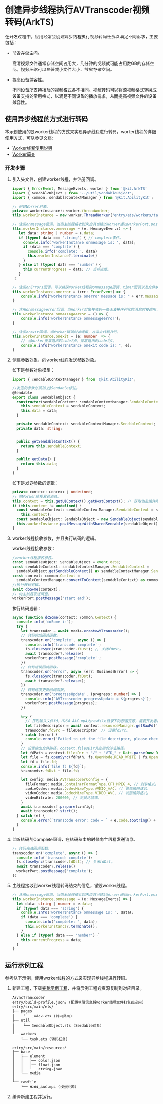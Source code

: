 # 创建异步线程执行AVTranscoder视频转码(ArkTS)
<!--Kit: Media Kit-->
<!--Subsystem: Multimedia-->
<!--Owner: @wang-haizhou6-->
<!--Designer: @HmQQQ-->
<!--Tester: @xchaosioda-->
<!--Adviser: @w_Machine_cc-->

在开发过程中，应用经常会创建异步线程执行视频转码任务以满足不同诉求，主要包括：

- 节省存储空间。

  高清视频文件通常存储空间占用大，几分钟的视频就可能占用数GB的存储空间。视频压缩可以显著减小文件大小，节省存储空间。

- 提高设备兼容性。

  不同设备所支持播放的视频格式各不相同。视频转码可以将源视频格式转换成设备支持的常用格式，以满足不同设备的播放需求，从而提高视频文件的设备兼容性。

<!--RP1--><!--RP1End-->

## 使用异步线程的方式进行转码

本示例使用的是worker线程的方式来实现异步线程进行转码，worker线程的详细使用方式，可以参见文档:

- [Worker线程使用说明](../../reference/apis-arkts/js-apis-worker.md)
- [Worker简介](../../arkts-utils/worker-introduction.md)

### 开发步骤

1. 引入头文件，创建worker线程，并注册回调。

   ```ts
   import { ErrorEvent, MessageEvents, worker } from '@kit.ArkTS'
   import { SendableObject } from '../util/SendableObject';
   import { common, sendableContextManager } from '@kit.AbilityKit';
   ```

   ```ts
   // 创建Worker对象。
   private workerInstance?: worker.ThreadWorker;
   this.workerInstance = new worker.ThreadWorker('entry/ets/workers/task.ets');

   // 注册onmessage回调，当宿主线程接收到来自其创建的Worker通过workerPort.postMessage接口发送的消息时被调用，在宿主线程执行。
   this.workerInstance.onmessage = (e: MessageEvents) => {
      let data: string | number = e.data;
      if (typeof data === 'string') { // complete事件。
        console.info('workerInstance onmessage is: ', data);
        if (data === 'complete') {
          console.info('complete: ', data);
          this.workerInstance?.terminate();
        }
      } else if (typeof data === 'number') {
        this.currentProgress = data; // 当前进度。
      }
    }

   // 注册onErrors回调，可以捕获Worker线程的onmessage回调、timer回调以及文件执行等流程产生的全局异常，在宿主线程执行。
   this.workerInstance.onerror = (err: ErrorEvent) => {
       console.info("workerInstance onerror message is: " + err.message);
   }

   // 注册onmessageerror回调，当Worker对象接收到一条无法被序列化的消息时被调用，在宿主线程执行。
   this.workerInstance.onmessageerror = () => {
       console.info('workerInstance onmessageerror');
   }

   // 注册onexit回调，当Worker销毁时被调用，在宿主线程执行。
   this.workerInstance.onexit = (e: number) => {
       // 当Worker正常退出时code为0，异常退出时code为1。
       console.info("workerInstance onexit code is: ", e);
   }
   ```

2. 创建参数对象，向worker线程发送参数对象。

   如下是参数对象模型：

   ```ts
   import { sendableContextManager } from '@kit.AbilityKit';

   //发送的参数必须加上@Sendable标注。
   @Sendable
   export class SendableObject {
     constructor(sendableContext: sendableContextManager.SendableContext, data: string = '') {
       this.sendableContext = sendableContext;
       this.data = data;
     }

     private sendableContext: sendableContextManager.SendableContext;
     private data: string;


     public getSendableContext() {
       return this.sendableContext;
     }

     public getData() {
       return this.data;
     }
   }
   ```

   如下是发送参数的逻辑：

   ```ts
   private context: Context | undefined;
   // 向Worker线程发送消息。
   this.context = this.getUIContext().getHostContext(); // 获取当前组件所在Ability的Context。
   if (this.context != undefined) {
     const sendableContext: sendableContextManager.SendableContext = sendableContextManager.convertFromContext(
       this.context);
     const sendableObject: SendableObject = new SendableObject(sendableContext, 'some information');
     this.workerInstance.postMessageWithSharedSendable(sendableObject);
   }
   ```

3. worker线程接收参数，并且执行转码的逻辑。

   worker线程接收参数：

   ```ts
   //worker线程接收参数。
   const sendableObject: SendableObject = event.data;
   const sendableContext: sendableContextManager.SendableContext =
     sendableObject.getSendableContext() as sendableContextManager.SendableContext;
   const context: common.Context =
     sendableContextManager.convertToContext(sendableContext) as common.Context;
   //执行转码逻辑。
   await doSome(context);
   // 向主线程发送消息。
   workerPort.postMessage('start end');
   ```

   执行转码逻辑：

   ```ts
   async function doSome(context: common.Context) {
     console.info(`doSome in`);
     try {
       let transcoder = await media.createAVTranscoder();
       // 转码完成回调函数。
       transcoder.on('complete', async () => {
         console.info(`transcode complete`);
         fs.closeSync(transcoder.fdDst); // 关闭fdDst。
         await transcoder?.release()
         workerPort.postMessage('complete');
       })
       // 转码错误回调函数。
       transcoder.on('error', async (err: BusinessError) => {
         fs.closeSync(transcoder.fdDst);
         await transcoder?.release();
       })
       // 转码进度更新回调函数。
       transcoder.on('progressUpdate', (progress: number) => {
         console.info(`AVTranscoder progressUpdate = ${progress}`);
         workerPort.postMessage(progress);
       })

       try {
         // 获取输入文件fd，H264_AAC.mp4为rawfile目录下的预置资源，需要开发者根据实际情况进行替换。
         let fileDescriptor = await context.resourceManager.getRawFd('H264_AAC.mp4');
         transcoder.fdSrc = fileDescriptor; // 设置fdSrc。
       } catch (error) {
         console.error('Failed to get the file descriptor, please check the resource and path.');
       }
       // 设置输出文件路径，context.filesDir为应用的沙箱路径。
       let fdPath = context.filesDir + "/" + "VID_" + Date.parse(new Date().toString()) + ".mp4";
       let file = fs.openSync(fdPath, fs.OpenMode.READ_WRITE | fs.OpenMode.CREATE);
       let fd = file.fd;
       console.info(`file fd ${fd}`);
       transcoder.fdDst = file.fd;

       let config: media.AVTranscoderConfig = {
         fileFormat: media.ContainerFormatType.CFT_MPEG_4, // 封装格式。
         audioCodec: media.CodecMimeType.AUDIO_AAC, // 音频编码格式。
         videoCodec: media.CodecMimeType.VIDEO_AVC, // 视频编码格式。
         videoBitrate: 200000, // 视频比特率。
       }
       await transcoder?.prepare(config); 
       await transcoder?.start();
     } catch (e) {
       console.error(`transcode error: code = ` + e.code.toString() + `, message = ${JSON.stringify(e.message)}`);
     }
   }
   ```

4. 监听转码的Complete回调，在转码结束的时候向主线程发送消息。

   ```ts
   // 转码完成回调函数。
   transcoder.on('complete', async () => {
     console.info(`transcode complete`);
     fs.closeSync(transcoder.fdDst); // 关闭fdDst。
     await transcoder?.release()
     workerPort.postMessage('complete');
   })
   ```

5. 主线程接收到worker线程转码结束的信息，销毁worker线程。

   ```ts
   // 注册onmessage回调，当宿主线程接收到来自其创建的Worker通过workerPort.postMessage接口发送的消息时被调用，在宿主线程执行。
   this.workerInstance.onmessage = (e: MessageEvents) => {
     let data: string | number = e.data;
     if (typeof data === 'string') {
       console.info('workerInstance onmessage is: ', data);
       if (data === 'complete') {
         console.info('complete: ', data);
         this.workerInstance?.terminate();
       }
     } else if (typeof data === 'number') {
       this.currentProgress = data;
     }
   }
   ```

## 运行示例工程

参考以下示例，使用worker线程的方式来实现异步线程进行转码。

1. 新建工程，下载[完整示例工程](https://gitcode.com/openharmony/applications_app_samples/tree/master/code/DocsSample/Media/AVTranscoder/AsyncTranscoder)，并将示例工程的资源复制到对应目录。
    ```
    AsyncTranscoder
    entry/build-profile.json5 (配置字段信息将Worker线程文件打包到应用)
    entry/src/main/ets/
    ├── pages
    │    └── Index.ets (转码界面)
    ├── util
    │    └── SendableObject.ets (Sendable对象)
    │
    └── workers
        └── task.ets (转码任务)

    entry/src/main/resources/
    ├── base
    │   ├── element
    │   │   ├── color.json
    │   │   ├── float.json
    │   │   └── string.json
    │   └── media
    │
    └── rawfile
        └── H264_AAC.mp4 (视频资源)
    ```
2. 编译新建工程并运行。